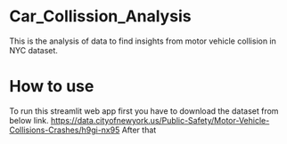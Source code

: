 # Car_Collission_Analysis
This is the analysis of data to find insights from motor vehicle collision in NYC dataset.

# How to use
To run this streamlit web app first you have to download the dataset from below link.
https://data.cityofnewyork.us/Public-Safety/Motor-Vehicle-Collisions-Crashes/h9gi-nx95 
After that 
